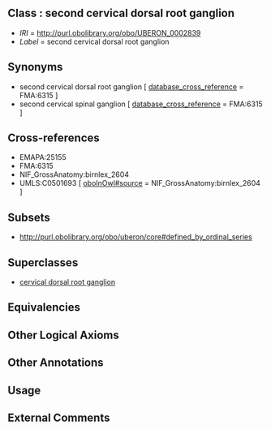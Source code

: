 
## Class : second cervical dorsal root ganglion

 * *IRI* = http://purl.obolibrary.org/obo/UBERON_0002839
 * *Label* = second cervical dorsal root ganglion

## Synonyms

 * second cervical dorsal root ganglion [ [database_cross_reference](../../ef/oboInOwl#hasDbXref.md) = FMA:6315 ]
 * second cervical spinal ganglion [ [database_cross_reference](../../ef/oboInOwl#hasDbXref.md) = FMA:6315 ]

## Cross-references

 * EMAPA:25155
 * FMA:6315
 * NIF_GrossAnatomy:birnlex_2604
 * UMLS:C0501693 [ [oboInOwl#source](../../ce/oboInOwl#source.md) = NIF_GrossAnatomy:birnlex_2604 ]

## Subsets

 * http://purl.obolibrary.org/obo/uberon/core#defined_by_ordinal_series

## Superclasses

 * [cervical dorsal root ganglion](../../UBERON/34/UBERON_0002834.md)

## Equivalencies


## Other Logical Axioms


## Other Annotations


## Usage


## External Comments

